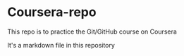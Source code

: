 # Coursera-repo
This repo is to practice the Git/GitHub course on Coursera

It's a markdown file in this repository
